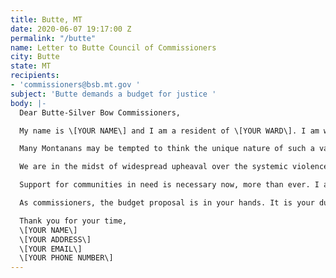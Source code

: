 ```yaml
---
title: Butte, MT
date: 2020-06-07 19:17:00 Z
permalink: "/butte"
name: Letter to Butte Council of Commissioners
city: Butte
state: MT
recipients:
- 'commissioners@bsb.mt.gov '
subject: 'Butte demands a budget for justice '
body: |-
  Dear Butte-Silver Bow Commissioners,

  My name is \[YOUR NAME\] and I am a resident of \[YOUR WARD\]. I am writing to demand that the Council adopts a budget that prioritizes community well-being and redirects funding away from the police.

  Many Montanans may be tempted to think the unique nature of such a vast, yet sparsely-populated state minimizes the likelihood of police brutality in our small city communities. However, as reported by the Billings Gazette last year, Montana ranked ninth in killings by police per capita. In 2017, the Great Falls Tribune reported Montana police killings reached a total higher than the previous six years. These figures are alarming, but don’t tell the full story. Under Montana Code § 2-6-102 and Article II, Section 10 of the Montana Constitution, police disciplinary records are exempt from disclosure if there is an "individual privacy interest that clearly exceeds the merits of public disclosure." Montana police forces operate within a culture of impunity, and as the members of the communities they are supposed to be protecting, we can’t even begin to grasp the scope of their violence.

  We are in the midst of widespread upheaval over the systemic violence of policing. Empty gestures and suggestions of “reform” are inadequate and unacceptable. I am demanding that real change be made to the way this city allocates its resources.

  Support for communities in need is necessary now, more than ever. I am demanding that the City Council defund the Butte Law Enforcement Department. I join the calls of those across the country to defund the police. I am demanding a budget that adequately and effectively meets the needs of at-risk Butte residents during this trying and uncertain time, when livelihoods are on the line. I am demanding a budget that supports community wellbeing, rather than empowering the police forces that tear them apart.

  As commissioners, the budget proposal is in your hands. It is your duty to represent your constituents. I am urging you to completely revise the budget for the 2020-2021 fiscal year, and to fund the social programs proven to be more effective than policing at promoting community safety and equity. Have the courage to be a leader of the change this city, state, and country desperately needs.

  Thank you for your time,
  \[YOUR NAME\]
  \[YOUR ADDRESS\]
  \[YOUR EMAIL\]
  \[YOUR PHONE NUMBER\]
---
```


